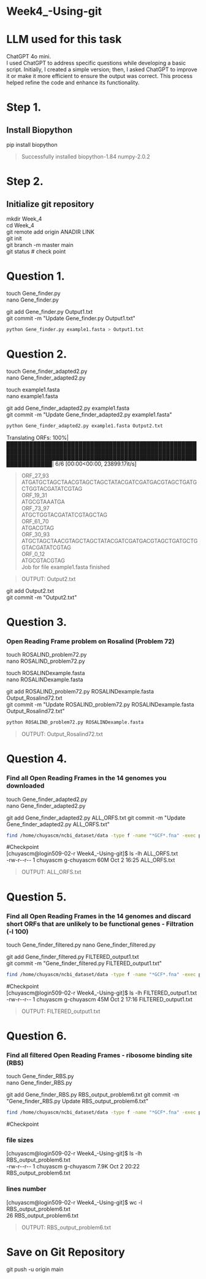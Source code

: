 # Week4_-Using-git
# LLM used for this task  
ChatGPT 4o mini.  
I used ChatGPT to address specific questions while developing a basic script. Initially, I created a simple version; then, I asked ChatGPT to improve it or make it more efficient to ensure the output was correct. This process helped refine the code and enhance its functionality.


# Step 1. 

## Install Biopython 
pip install biopython  
> Successfully installed biopython-1.84 numpy-2.0.2

# Step 2. 

## Initialize git repository 
mkdir Week_4    
cd Week_4    
git remote add origin  ANADIR LINK   
git init  
git branch -m master main  
git status # check point  

# Question 1.

touch Gene_finder.py  
nano Gene_finder.py  

git add Gene_finder.py Output1.txt  
git commit -m "Update Gene_finder.py Output1.txt"  

```bash
python Gene_finder.py example1.fasta > Output1.txt
```

# Question 2.
touch Gene_finder_adapted2.py    
nano Gene_finder_adapted2.py    

touch example1.fasta   
nano example1.fasta   

git add Gene_finder_adapted2.py example1.fasta  
git commit -m "Update Gene_finder_adapted2.py example1.fasta"  

```bash
python Gene_finder_adapted2.py example1.fasta Output2.txt
``` 
Translating ORFs: 100%| ██████████████████████████████████████████████████████████████████████████████████████████████████████████████████████████████████████████████████████████████████| 6/6 [00:00<00:00, 23899.17it/s]  
>ORF_27_93  
ATGATGCTAGCTAACGTAGCTAGCTATACGATCGATGACGTAGCTGATGCTGGTACGATATCGTAG  
>ORF_19_31  
ATGCGTAAATGA  
>ORF_73_97  
ATGCTGGTACGATATCGTAGCTAG  
>ORF_61_70  
ATGACGTAG   
>ORF_30_93  
ATGCTAGCTAACGTAGCTAGCTATACGATCGATGACGTAGCTGATGCTGGTACGATATCGTAG  
>ORF_0_12  
ATGCGTACGTAG  
Job for file example1.fasta finished  

>OUTPUT: Output2.txt  

git add Output2.txt  
git commit -m "Output2.txt"  

# Question 3. 
### Open Reading Frame problem on Rosalind (Problem 72)

touch ROSALIND_problem72.py  
nano ROSALIND_problem72.py  

touch ROSALINDexample.fasta  
nano ROSALINDexample.fasta  

git add ROSALIND_problem72.py ROSALINDexample.fasta Output_Rosalind72.txt  
git commit -m "Update ROSALIND_problem72.py ROSALINDexample.fasta Output_Rosalind72.txt"  

```bash
python ROSALIND_problem72.py ROSALINDexample.fasta
```

> OUTPUT: Output_Rosalind72.txt  

# Question 4. 
### Find all Open Reading Frames in the 14 genomes you downloaded  

touch Gene_finder_adapted2.py  
nano Gene_finder_adapted2.py

git add Gene_finder_adapted2.py ALL_ORFS.txt 
git commit -m "Update Gene_finder_adapted2.py ALL_ORFS.txt"

```bash
find /home/chuyascm/ncbi_dataset/data -type f -name "*GCF*.fna" -exec python Gene_finder_adapted2.py {} ALL_ORFS.txt \;  
```
#Checkpoint  
[chuyascm@login509-02-r Week4_-Using-git]$ ls -lh ALL_ORFS.txt  
-rw-r--r-- 1 chuyascm g-chuyascm 60M Oct  2 16:25 ALL_ORFS.txt  

> OUTPUT: ALL_ORFS.txt

# Question 5. 
### Find all Open Reading Frames in the 14 genomes and discard short ORFs that are unlikely to be functional genes - Filtration (-l 100)

touch Gene_finder_filtered.py
nano Gene_finder_filtered.py

git add Gene_finder_filtered.py FILTERED_output1.txt  
git commit -m "Gene_finder_filtered.py FILTERED_output1.txt"  

```bash
find /home/chuyascm/ncbi_dataset/data -type f -name "*GCF*.fna" -exec python Gene_finder_filtered.py {} FILTERED_output1.txt -l 100 \;
```
#Checkpoint  
[chuyascm@login509-02-r Week4_-Using-git]$ ls -lh FILTERED_output1.txt  
-rw-r--r-- 1 chuyascm g-chuyascm 45M Oct  2 17:16 FILTERED_output1.txt  

> OUTPUT: FILTERED_output1.txt 

# Question 6.  
### Find all filtered Open Reading Frames - ribosome binding site (RBS)

touch Gene_finder_RBS.py  
nano Gene_finder_RBS.py  

git add Gene_finder_RBS.py RBS_output_problem6.txt 
git commit -m "Gene_finder_RBS.py Update RBS_output_problem6.txt"

```bash
find /home/chuyascm/ncbi_dataset/data -type f -name "*GCF*.fna" -exec python Gene_finder_RBS.py {} RBS_output1.txt -l 100 -r AGGAGG -u 20 \;
```
#Checkpoint  

 ### file sizes   
[chuyascm@login509-02-r Week4_-Using-git]$ ls -lh RBS_output_problem6.txt  
-rw-r--r-- 1 chuyascm g-chuyascm 7.9K Oct  2 20:22 RBS_output_problem6.txt  
 ### lines number   
[chuyascm@login509-02-r Week4_-Using-git]$ wc -l RBS_output_problem6.txt  
26 RBS_output_problem6.txt  

> OUTPUT: RBS_output_problem6.txt


# Save on Git Repository
 
git push -u origin main 
